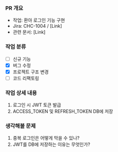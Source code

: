 ### PR 개요
- 작업: 환아 로그인 기능 구현
- Jira: CHC-1004 / [Link]
- 관련 문서: [Link]

### 작업 분류
- [ ] 신규 기능
- [x] 버그 수정
- [x] 프로젝트 구조 변경
- [ ] 코드 리팩토링

### 작업 상세 내용
1. 로그인 시 JWT 토큰 발급
2. ACCESS_TOKEN 및 REFRESH_TOKEN DB에 저장

### 생각해볼 문제
1. 중복 로그인은 어떻게 막을 수 있나?
2. JWT를 DB에 저장하는 이유는 무엇인가?
